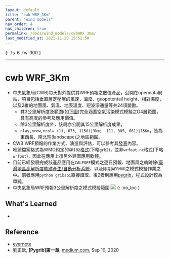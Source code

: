 ```yaml
---
layout: default
title: "cwb WRF_3Km"
parent: "wind models"
nav_order: 4
has_children: true
permalink: /docs/wind_models/cwbWRF_3Km/
last_modified_at: 2021-11-28 15:52:50
---
```


{: .fs-6 .fw-300 }

---

# cwb WRF_3Km
- 中央氣象局(CWB)每天對外提供其WRF預報之數值產品，公開在opendata網站，項目包括垂直層定壓層的風速、溫度、geopotentail height、相對濕度，以及2維的地面風、氣溫、地表溫度、短波淨通量等共24項變數。
  - 其3公里解析度及範圍(如[下圖](https://github.com/sinotec2/jtd/raw/main/assets/images/geo_emWRF_3Km.PNG))完全涵蓋空氣污染模式模擬之D4層範圍，具有高度的參考及應用價值。
  - 除3公里解析度外，該局亦公開其15公里解析度成果。
  - `nlay,nrow,ncol= (11, 673, 1158)|3km;  (11, 385, 661)|15Km`，皆為東西長、南北短(landscape)之地區範圍。
- CWB WRF預報的作業方式、演進與評估，可以參考其[發表](http://photino.cwb.gov.tw/conf/history/106/2017_ppt/A2/A2-26-%E4%B8%AD%E5%A4%AE%E6%B0%A3%E8%B1%A1%E5%B1%80%E5%8D%80%E5%9F%9F%E6%A8%A1%E5%BC%8F2017%E5%B9%B4%E6%9B%B4%E6%96%B0_%E9%99%B3%E4%BE%9D%E6%B6%B5.pdf)內容。
- 唯該檔案格式為WMO約定的`GRIB2`[格式](https://perillaroc.github.io/eccodes-tutorial-cn/01-introduction/)(下略`grb2`)，並非`wrfout.nc`格式(下略`wrfout`)，因此在應用上須另外建置應用軟體。
- 目前已經發展完成該產品應用在`CALPUFF`模式之逐日預報、地面風之軌跡線([臺灣地區高解析度軌跡產生/自動分析系統](http://114.32.164.198/traj2.html)、以及即期`AERMOD`之模式模擬作業之中。前者應用`python gribapi`直接讀取，後2者則應用[pygrib](https://medium.com/%E6%9F%BF%E7%94%9C%E8%8C%B6%E9%A6%99/pygrib-%E7%AC%AC%E4%B8%80%E7%AB%A0-6b47e54f9085)，程式設計較為單純。
- 中央氣象局WRF預報3公里解析度之模式模擬範圍
![](https://github.com/sinotec2/jtd/raw/main/assets/images/geo_emWRF_3Km.PNG)
{: .no_toc }

## What's Learned 
- 

## Reference
- [evernote](https://www.evernote.com/shard/s125/sh/b3f7003a-fd1d-4918-b617-1acb90b45219/25b5cbe6b72feca8dc5f0cec636eee78)
- 劉正欽, **[Pygrib]第一章**, [medium.com](https://medium.com/%E6%9F%BF%E7%94%9C%E8%8C%B6%E9%A6%99/pygrib-%E7%AC%AC%E4%B8%80%E7%AB%A0-6b47e54f9085), Sep 10, 2020